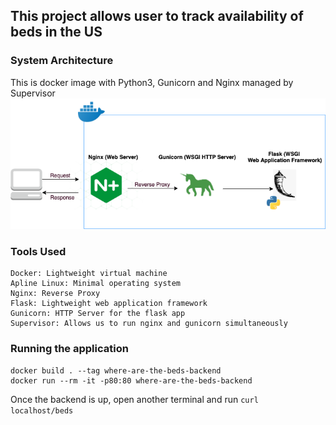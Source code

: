 ## This project allows user to track availability of beds in the US

### System Architecture
This is docker image with Python3, Gunicorn and Nginx managed by Supervisor
![System Design](system-architecture.png)

### Tools Used
```
Docker: Lightweight virtual machine
Apline Linux: Minimal operating system 
Nginx: Reverse Proxy
Flask: Lightweight web application framework
Gunicorn: HTTP Server for the flask app
Supervisor: Allows us to run nginx and gunicorn simultaneously
```

### Running the application
```
docker build . --tag where-are-the-beds-backend
docker run --rm -it -p80:80 where-are-the-beds-backend
```
Once the backend is up, open another terminal and run `curl localhost/beds`
